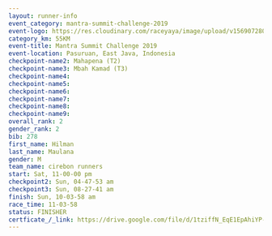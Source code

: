 ```yaml
---
layout: runner-info 
event_category: mantra-summit-challenge-2019 
event-logo: https://res.cloudinary.com/raceyaya/image/upload/v1569072809/logo/mantra-image_segrbx.jpg
category_km: 55KM 
event-title: Mantra Summit Challenge 2019 
event-location: Pasuruan, East Java, Indonesia 
checkpoint-name2: Mahapena (T2) 
checkpoint-name3: Mbah Kamad (T3) 
checkpoint-name4: 
checkpoint-name5: 
checkpoint-name6: 
checkpoint-name7: 
checkpoint-name8: 
checkpoint-name9: 
overall_rank: 2
gender_rank: 2
bib: 278
first_name: Hilman
last_name: Maulana
gender: M
team_name: cirebon runners
start: Sat, 11-00-00 pm
checkpoint2: Sun, 04-47-53 am
checkpoint3: Sun, 08-27-41 am
finish: Sun, 10-03-58 am
race_time: 11-03-58
status: FINISHER
certficate_/_link: https://drive.google.com/file/d/1tziffN_EqE1EpAhiYP-aHn_eOsuoxUrm/view?usp=sharing
---
```

